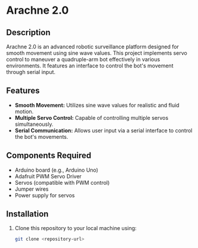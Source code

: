 # Arachne 2.0

## Description

Arachne 2.0 is an advanced robotic surveillance platform designed for smooth movement using sine wave values. This project implements servo control to maneuver a quadruple-arm bot effectively in various environments. It features an interface to control the bot's movement through serial input.

## Features

- **Smooth Movement:** Utilizes sine wave values for realistic and fluid motion.
- **Multiple Servo Control:** Capable of controlling multiple servos simultaneously.
- **Serial Communication:** Allows user input via a serial interface to control the bot's movements.

## Components Required

- Arduino board (e.g., Arduino Uno)
- Adafruit PWM Servo Driver
- Servos (compatible with PWM control)
- Jumper wires
- Power supply for servos

## Installation

1. Clone this repository to your local machine using:
   ```bash
   git clone <repository-url>
